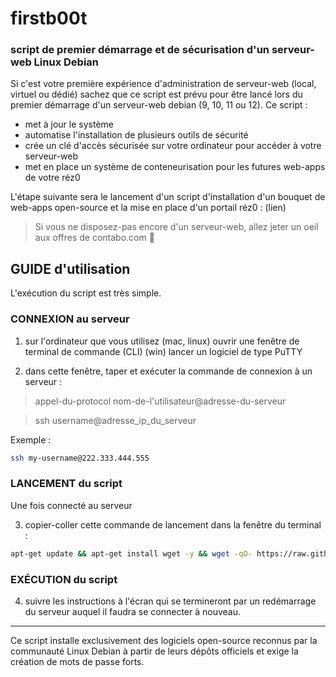 # firstb00t
### script de premier démarrage et de sécurisation d'un serveur-web Linux Debian
Si c'est votre première expérience d'administration de serveur-web (local, virtuel ou dédié)
sachez que ce script est prévu pour être lancé lors du premier démarrage d'un serveur-web debian
(9, 10, 11 ou 12). Ce script :
- met à jour le système
- automatise l'installation de plusieurs outils de sécurité
- crée un clé d'accès sécurisée sur votre ordinateur pour accéder à votre serveur-web
- met en place un système de conteneurisation pour les futures web-apps de votre réz0

L'étape suivante sera le lancement d'un script d'installation d'un bouquet de web-apps open-source et la mise en place d'un portail réz0 : (lien)

> Si vous ne disposez-pas encore d'un serveur-web, allez jeter un oeil aux offres de contabo.com 🚀

## GUIDE d'utilisation
L'exécution du script est très simple.

### CONNEXION au serveur
1. sur l'ordinateur que vous utilisez
(mac, linux) ouvrir une fenêtre de terminal de commande (CLI) 
(win) lancer un logiciel de type PuTTY

2. dans cette fenêtre, taper et exécuter la commande de connexion à un serveur :

> appel-du-protocol nom-de-l'utilisateur@adresse-du-serveur

> ssh username@adresse_ip_du_serveur

Exemple :
```bash
ssh my-username@222.333.444.555
```
### LANCEMENT du script
Une fois connecté au serveur

3. copier-coller cette commande de lancement dans la fenêtre du terminal :
```bash
apt-get update && apt-get install wget -y && wget -qO- https://raw.githubusercontent.com/lerez0/firstb00t/main/rez0-debian-premier-demarrage.sh | bash
```
### EXÉCUTION du script
4. suivre les instructions à l'écran qui se termineront par un redémarrage du serveur
auquel il faudra se connecter à nouveau.

---
Ce script installe exclusivement des logiciels open-source
reconnus par la communauté Linux Debian à partir de leurs dépôts officiels
et exige la création de mots de passe forts.
